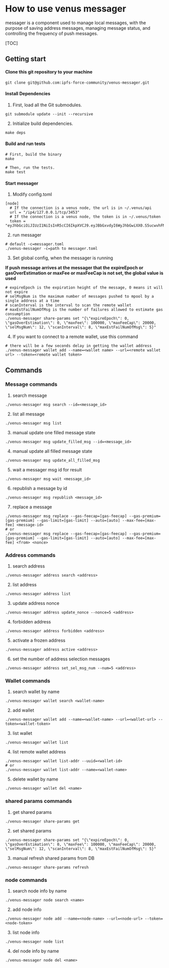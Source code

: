 # How to use venus messager

messager is a component used to manage local messages, with the purpose of saving address messages, managing message status, and controlling the frequency of push messages.

[TOC]

## Getting start

#### Clone this git repository to your machine

```
git clone git@github.com:ipfs-force-community/venus-messager.git
```

#### Install Dependencies

1. First, load all the Git submodules.

```
git submodule update --init --recursive
```

2. Initialize build dependencies.

```
make deps
```

#### Build and run tests

```
# First, build the binary
make

# Then, run the tests.
make test
```

#### Start messager

1. Modify config.toml

```
[node]
  # If the connection is a venus node, the url is in ~/.venus/api
  url = "/ip4/127.0.0.1/tcp/3453"
  # If the connection is a venus node, the token is in ~/.venus/token
  token = "eyJhbGciOiJIUzI1NiIsInR5cCI6IkpXVCJ9.eyJBbGxvdyI6WyJhbGwiXX0.S5ucwvhFM6tkuLInwZi0VSBEl1T570oLVfp47KBWcXo"
```

2. run messager

```
# default -c=messager.toml
./venus-messager -c=path to messager.toml
```

3. Set global config, when the messager is running

**If push message arrives at the messager that the expireEpoch or gasOverEstimation or maxFee or maxFeeCap is not set, the global value is used**

```
# expireEpoch is the expiration height of the message, 0 means it will not expire
# selMsgNum is the maximum number of messages pushed to mpool by a single address at a time
# scanInterval is the interval to scan the remote wallet
# maxEstFailNumOfMsg is the number of failures allowed to estimate gas consumption
./venus-messager share-params set "{\"expireEpoch\": 0, \"gasOverEstimation\": 0, \"maxFee\": 100000, \"maxFeeCap\": 20000, \"selMsgNum\": 12, \"scanInterval\": 8, \"maxEstFailNumOfMsg\": 5}"
```

4. If you want to connect to a remote wallet, use this command

```
# there will be a few seconds delay in getting the wallet address
./venus-messager wallet add --name=<wallet name> --url=<remote wallet url> --token=<remote wallet token>
```

## Commands

### Message commands

1. search message

```
./venus-messager msg search --id=<message_id>
```

2. list all message

```
./venus-messager msg list
```

3. manual update one filled message state

```
./venus-messager msg update_filled_msg --id=<message_id>
```

4. manual update all filled message state

```
./venus-messager msg update_all_filled_msg
```

5. wait a messager msg id for result

```
./venus-messager msg wait <message_id>
```

6. republish a message by id

```
./venus-messager msg republish <message_id>
```

7. replace a message

```
./venus-messager msg replace --gas-feecap=[gas-feecap] --gas-premium=[gas-premium] --gas-limit=[gas-limit] --auto=[auto] --max-fee=[max-fee] <message-id>
# or
./venus-messager msg replace --gas-feecap=[gas-feecap] --gas-premium=[gas-premium] --gas-limit=[gas-limit] --auto=[auto] --max-fee=[max-fee] <from> <nonce>
```

### Address commands

1. search address

```
./venus-messager address search <address>
```

2. list address

```
./venus-messager address list
```

3. update address nonce

```
./venus-messager address update_nonce --nonce=5 <address>
```

4. forbidden address

```
./venus-messager address forbidden <address>
```

5. activate a frozen address

```
./venus-messager address active <address>
```

6. set the number of address selection messages

```
./venus-messager address set_sel_msg_num --num=5 <address>
```

### Wallet commands

1. search wallet by name

```
./venus-messager wallet search <wallet-name>
```

2. add wallet

```
./venus-messager wallet add --name=<wallet-name> --url=<wallet-url> --token=<wallet-token>
```

3. list wallet

```
./venus-messager wallet list
```

4. list remote wallet address

```
./venus-messager wallet list-addr --uuid=<wallet-id>
# or
./venus-messager wallet list-addr --name=<wallet-name>
```

5. delete wallet by name

```
./venus-messager wallet del <name>
```

### shared params commands

1. get shared params

```
./venus-messager share-params get
```

2. set shared params

```
./venus-messager share-params set "{\"expireEpoch\": 0, \"gasOverEstimation\": 0, \"maxFee\": 100000, \"maxFeeCap\": 20000, \"selMsgNum\": 12, \"scanInterval\": 8, \"maxEstFailNumOfMsg\": 5}"
```

3. manual refresh shared params from DB

```
./venus-messager share-params refresh
```

### node commands

1. search node info by name

```
./venus-messager node search <name>
```

2. add node info

```
./venus-messager node add --name=<node-name> --url=<node-url> --token=<node-token>
```

3. list node info

```
./venus-messager node list
```

4. del node info by name

```
./venus-messager node del <name>
```